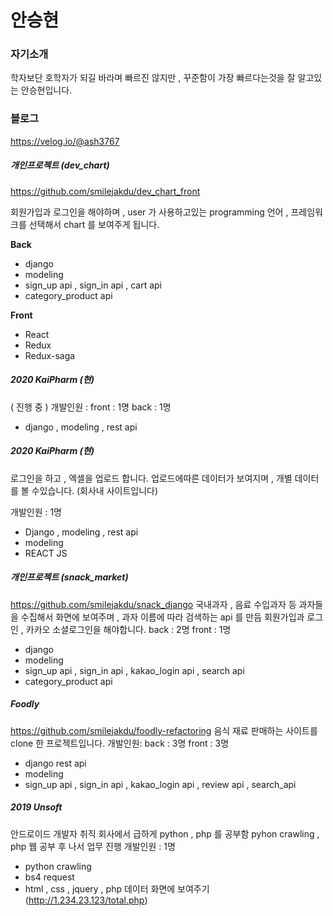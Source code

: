# 안승현

### 자기소개

학자보단 호학자가 되길 바라며 빠르진 않지만 ,
꾸준함이 가장 빠르다는것을 잘 알고있는 안승현입니다.

### 블로그

https://velog.io/@ash3767

##### 개인프로젝트 (dev_chart)

https://github.com/smilejakdu/dev_chart_front

회원가입과 로그인을 해야하며 , user 가 사용하고있는 programming 언어 ,
프레임워크를 선택해서 chart 를 보여주게 됩니다.

**Back**

- django
- modeling
- sign_up api , sign_in api , cart api
- category_product api

**Front**

- React
- Redux
- Redux-saga

##### 2020 KaiPharm (현)

( 진행 중 )
개발인원 :
front : 1명
back : 1명

- django , modeling , rest api

##### 2020 KaiPharm (현)

로그인을 하고 , 엑셀을 업로드 합니다.
업로드에따른 데이터가 보여지며 , 개별 데이터를 볼 수있습니다.
(회사내 사이트입니다)

개발인원 : 1명

- Django , modeling , rest api
- modeling
- REACT JS

##### 개인프로젝트 (snack_market)

https://github.com/smilejakdu/snack_django
국내과자 , 음료 수입과자 등 과자들을 수집해서 화면에 보여주며 ,
과자 이름에 따라 검색하는 api 를 만듬
회원가입과 로그인 , 카카오 소셜로그인을 해야합니다.
back : 2명
front : 1명

- django
- modeling
- sign_up api , sign_in api , kakao_login api , search api
- category_product api

##### Foodly

https://github.com/smilejakdu/foodly-refactoring
음식 재료 판매하는 사이트를 clone 한 프로젝트입니다.
개발인원:
back : 3명
front : 3명

- django rest api
- modeling
- sign_up api , sign_in api , kakao_login api , review api , search_api

##### 2019 Unsoft

안드로이드 개발자 취직
회사에서 급하게 python , php 를 공부함
pyhon crawling , php 웹 공부 후 나서 업무 진행
개발인원 : 1명

- python crawling
- bs4 request
- html , css , jquery , php 데이터 화면에 보여주기
  (http://1.234.23.123/total.php)
